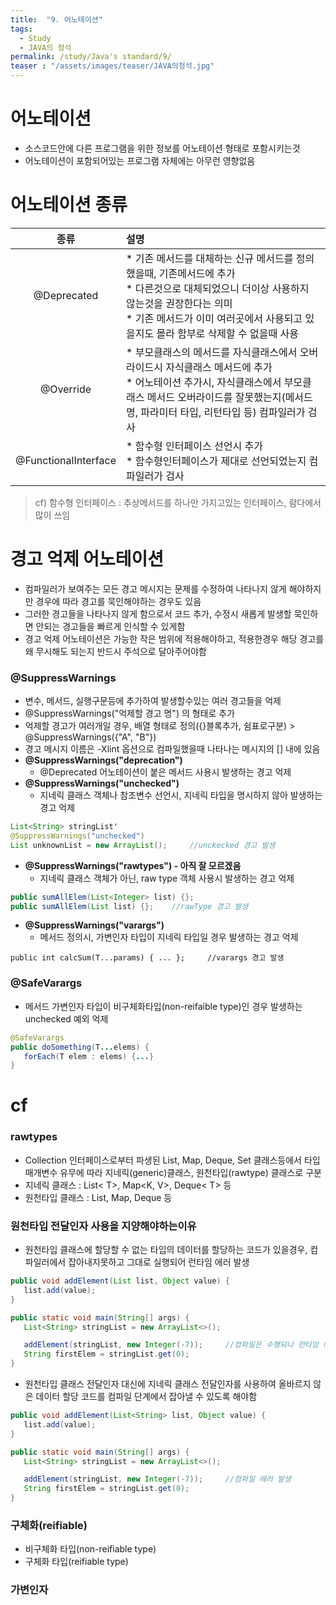 ```yaml
---
title:  "9. 어노테이션"
tags:
  - Study
  - JAVA의 정석
permalink: /study/Java's standard/9/
teaser : "/assets/images/teaser/JAVA의정석.jpg"
---
```

# 어노테이션
* 소스코드안에 다른 프로그램을 위한 정보를 어노테이션 형태로 포함시키는것
* 어노테이션이 포함되어있는 프로그램 자체에는 아무런 영향없음
# 어노테이션 종류
| 종류 | 설명 |
|:-----:|:----|
|@Deprecated|* 기존 메서드를 대체하는 신규 메서드를 정의했을때, 기존메서드에 추가<br>* 다른것으로 대체되었으니 더이상 사용하지 않는것을 권장한다는 의미<br>* 기존 메서드가 이미 여러곳에서 사용되고 있을지도 몰라 함부로 삭제할 수 없을때 사용|
|@Override|* 부모클래스의 메서드를 자식클래스에서 오버라이드시 자식클래스 메서드에 추가<br>* 어노테이션 추가시, 자식클래스에서 부모클래스 메서드 오버라이드를 잘못했는지(메서드명, 파라미터 타입, 리턴타입 등) 컴파일러가 검사|
|@FunctionalInterface|* 함수형 인터페이스 선언시 추가<br>* 함수형인터페이스가 제대로 선언되었는지 컴파일러가  검사|

> cf) 함수형 인터페이스 : 추상메서드를 하나만 가지고있는 인터페이스, 람다에서 많이 쓰임
# 경고 억제 어노테이션
* 컴파일러가 보여주는 모든 경고 메시지는 문제를 수정하여 나타나지 않게 해야하지만 경우에 따라 경고를 묵인해야하는 경우도 있음
* 그러한 경고들을 나타나지 않게 함으로서 코드 추가, 수정시 새롭게 발생할 묵인하면 안되는 경고들을 빠르게 인식할 수 있게함
* 경고 억제 어노테이션은 가능한 작은 범위에 적용해야하고, 적용한경우 해당 경고를 왜 무시해도 되는지 반드시 주석으로 달아주어야함
### @SuppressWarnings
* 변수, 메서드, 실행구문등에 추가하여 발생할수있는 여러 경고들을 억제
* @SuppressWarnings("억제할 경고 명") 의 형태로 추가
* 억제할 경고가 여러개일 경우, 배열 형태로 정의({}블록추가, 쉼표로구분) > @SuppressWarnings({"A", "B"})
* 경고 메시지 이름은 -Xlint 옵션으로 컴파일했을때 나타나는 메시지의 [] 내에 있음
* **@SuppressWarnings("deprecation")**
   * @Deprecated 어노테이션이 붙은 메서드 사용시 발생하는 경고 억제
* **@SuppressWarnings("unchecked")**
   * 지네릭 클래스 객체나 참조변수 선언시, 지네릭 타입을 명시하지 않아 발생하는 경고 억제
```java
List<String> stringList'
@SuppressWarnings("unchecked")
List unknownList = new ArrayList();		//unckecked 경고 발생
```
* **@SuppressWarnings("rawtypes") - 아직 잘 모르겠음**
   * 지네릭 클래스 객체가 아닌, raw type 객체 사용시 발생하는 경고 억제
```java
public sumAllElem(List<Integer> list) {};
public sumAllElem(List list) {};	//rawType 경고 발생
```
* **@SuppressWarnings("varargs")**
   * 메서드 정의시, 가변인자 타입이 지네릭 타입일 경우 발생하는 경고 억제
```
public int calcSum(T...params) { ... };		//varargs 경고 발생
```
### @SafeVarargs
* 메서드 가변인자 타입이 비구체화타입(non-reifaible type)인 경우 발생하는 unchecked 예외 억제
```java
@SafeVarargs
public doSomething(T...elems) {
   forEach(T elem : elems) {...}
}
```
# cf
### rawtypes
* Collection 인터페이스로부터 파생된 List, Map, Deque, Set 클래스등에서 타입 매개변수 유무에 따라 지네릭(generic)클래스, 원천타입(rawtype) 클래스로 구분
* 지네릭 클래스 : List< T>, Map<K, V>, Deque< T> 등
* 원천타입 클래스 : List, Map, Deque 등
### 원천타입 전달인자 사용을 지양해야하는이유
* 원천타입 클래스에 할당할 수 없는 타입의 데이터를 할당하는 코드가 있을경우, 컴파일러에서 잡아내지못하고 그대로 실행되어 런타임 에러 발생
```java
public void addElement(List list, Object value) {
   list.add(value);
}

public static void main(String[] args) {
   List<String> stringList = new ArrayList<>();

   addElement(stringList, new Integer(-7));		//컴파일은 수행되나 런타임 에러 발생
   String firstElem = stringList.get(0);
}
```
* 원천타입 클래스 전달인자 대신에 지네릭 클래스 전달인자를 사용하여 올바르지 않은 데이터 할당 코드를 컴파일 단계에서 잡아낼 수 있도록 해야함
```java
public void addElement(List<String> list, Object value) {
   list.add(value);
}

public static void main(String[] args) {
   List<String> stringList = new ArrayList<>();

   addElement(stringList, new Integer(-7));		//컴파일 에러 발생
   String firstElem = stringList.get(0);
}
```
### 구체화(reifiable)
* 비구체화 타입(non-reifiable type) 
* 구체화 타입(reifiable type)

### 가변인자

<!--stackedit_data:
eyJoaXN0b3J5IjpbLTE4Njk4NTUzMjNdfQ==
-->